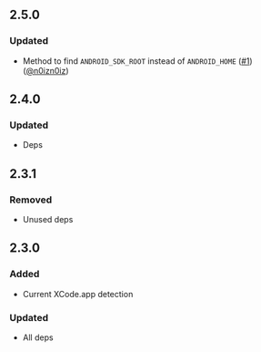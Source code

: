 ## 2.5.0

### Updated

- Method to find `ANDROID_SDK_ROOT` instead of `ANDROID_HOME` ([#1](https://github.com/isnifer/clisim/pull/1)) ([@n0izn0iz](https://github.com/n0izn0iz))

## 2.4.0

### Updated

- Deps

## 2.3.1

### Removed

- Unused deps

## 2.3.0

### Added

- Current XCode.app detection

### Updated

- All deps
